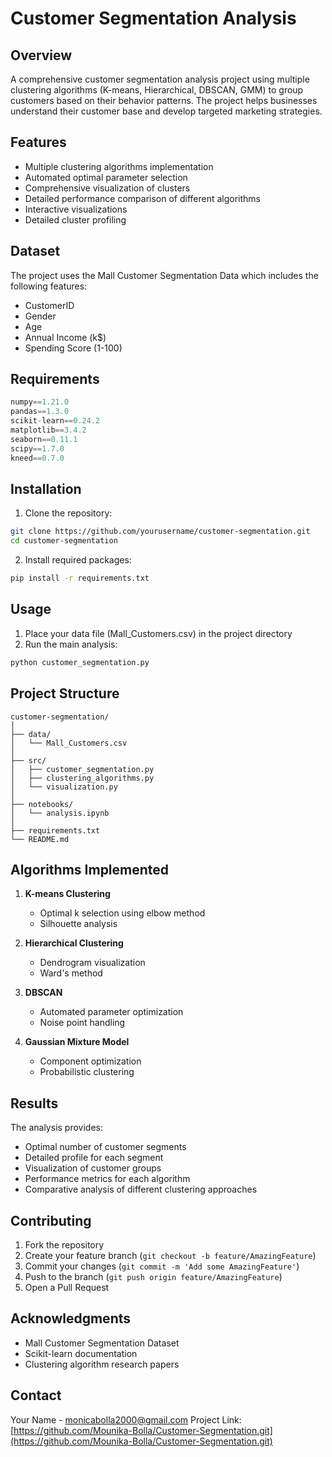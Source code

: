# Customer Segmentation Analysis

## Overview
A comprehensive customer segmentation analysis project using multiple clustering algorithms (K-means, Hierarchical, DBSCAN, GMM) to group customers based on their behavior patterns. The project helps businesses understand their customer base and develop targeted marketing strategies.

## Features
- Multiple clustering algorithms implementation
- Automated optimal parameter selection
- Comprehensive visualization of clusters
- Detailed performance comparison of different algorithms
- Interactive visualizations
- Detailed cluster profiling

## Dataset
The project uses the Mall Customer Segmentation Data which includes the following features:
- CustomerID
- Gender
- Age
- Annual Income (k$)
- Spending Score (1-100)

## Requirements
```python
numpy==1.21.0
pandas==1.3.0
scikit-learn==0.24.2
matplotlib==3.4.2
seaborn==0.11.1
scipy==1.7.0
kneed==0.7.0
```

## Installation
1. Clone the repository:
```bash
git clone https://github.com/yourusername/customer-segmentation.git
cd customer-segmentation
```

2. Install required packages:
```bash
pip install -r requirements.txt
```

## Usage
1. Place your data file (Mall_Customers.csv) in the project directory
2. Run the main analysis:
```python
python customer_segmentation.py
```

## Project Structure
```
customer-segmentation/
│
├── data/
│   └── Mall_Customers.csv
│
├── src/
│   ├── customer_segmentation.py
│   ├── clustering_algorithms.py
│   └── visualization.py
│
├── notebooks/
│   └── analysis.ipynb
│
├── requirements.txt
└── README.md
```

## Algorithms Implemented
1. **K-means Clustering**
   - Optimal k selection using elbow method
   - Silhouette analysis
   
2. **Hierarchical Clustering**
   - Dendrogram visualization
   - Ward's method
   
3. **DBSCAN**
   - Automated parameter optimization
   - Noise point handling
   
4. **Gaussian Mixture Model**
   - Component optimization
   - Probabilistic clustering

## Results
The analysis provides:
- Optimal number of customer segments
- Detailed profile for each segment
- Visualization of customer groups
- Performance metrics for each algorithm
- Comparative analysis of different clustering approaches

## Contributing
1. Fork the repository
2. Create your feature branch (`git checkout -b feature/AmazingFeature`)
3. Commit your changes (`git commit -m 'Add some AmazingFeature'`)
4. Push to the branch (`git push origin feature/AmazingFeature`)
5. Open a Pull Request


## Acknowledgments
- Mall Customer Segmentation Dataset
- Scikit-learn documentation
- Clustering algorithm research papers

## Contact
Your Name - [monicabolla2000@gmail.com](mailto:monicabolla2000@gmail.com)
Project Link: [https://github.com/Mounika-Bolla/Customer-Segmentation.git](https://github.com/Mounika-Bolla/Customer-Segmentation.git)

